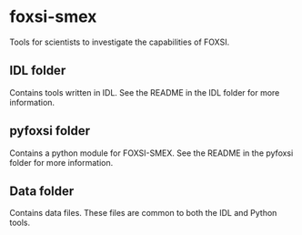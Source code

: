 # foxsi-smex

Tools for scientists to investigate the capabilities of FOXSI.

## IDL folder
Contains tools written in IDL. See the README in the IDL folder for more information.

## pyfoxsi folder
Contains a python module for FOXSI-SMEX. See the README in the pyfoxsi folder for more information.

## Data folder
Contains data files. These files are common to both the IDL and Python tools.

